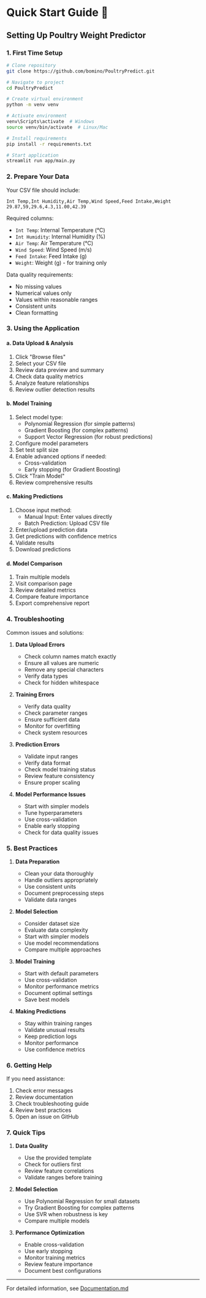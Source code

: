 # Quick Start Guide 🚀

## Setting Up Poultry Weight Predictor

### 1. First Time Setup
```bash
# Clone repository
git clone https://github.com/bomino/PoultryPredict.git

# Navigate to project
cd PoultryPredict

# Create virtual environment
python -m venv venv

# Activate environment
venv\Scripts\activate  # Windows
source venv/bin/activate  # Linux/Mac

# Install requirements
pip install -r requirements.txt

# Start application
streamlit run app/main.py
```

### 2. Prepare Your Data
Your CSV file should include:
```csv
Int Temp,Int Humidity,Air Temp,Wind Speed,Feed Intake,Weight
29.87,59,29.6,4.3,11.00,42.39
```

Required columns:
- `Int Temp`: Internal Temperature (°C)
- `Int Humidity`: Internal Humidity (%)
- `Air Temp`: Air Temperature (°C)
- `Wind Speed`: Wind Speed (m/s)
- `Feed Intake`: Feed Intake (g)
- `Weight`: Weight (g) - for training only

Data quality requirements:
- No missing values
- Numerical values only
- Values within reasonable ranges
- Consistent units
- Clean formatting

### 3. Using the Application

#### a. Data Upload & Analysis
1. Click "Browse files"
2. Select your CSV file
3. Review data preview and summary
4. Check data quality metrics
5. Analyze feature relationships
6. Review outlier detection results

#### b. Model Training
1. Select model type:
   - Polynomial Regression (for simple patterns)
   - Gradient Boosting (for complex patterns)
   - Support Vector Regression (for robust predictions)
2. Configure model parameters
3. Set test split size
4. Enable advanced options if needed:
   - Cross-validation
   - Early stopping (for Gradient Boosting)
5. Click "Train Model"
6. Review comprehensive results

#### c. Making Predictions
1. Choose input method:
   - Manual Input: Enter values directly
   - Batch Prediction: Upload CSV file
2. Enter/upload prediction data
3. Get predictions with confidence metrics
4. Validate results
5. Download predictions

#### d. Model Comparison
1. Train multiple models
2. Visit comparison page
3. Review detailed metrics
4. Compare feature importance
5. Export comprehensive report

### 4. Troubleshooting

Common issues and solutions:

1. **Data Upload Errors**
   - Check column names match exactly
   - Ensure all values are numeric
   - Remove any special characters
   - Verify data types
   - Check for hidden whitespace

2. **Training Errors**
   - Verify data quality
   - Check parameter ranges
   - Ensure sufficient data
   - Monitor for overfitting
   - Check system resources

3. **Prediction Errors**
   - Validate input ranges
   - Verify data format
   - Check model training status
   - Review feature consistency
   - Ensure proper scaling

4. **Model Performance Issues**
   - Start with simpler models
   - Tune hyperparameters
   - Use cross-validation
   - Enable early stopping
   - Check for data quality issues

### 5. Best Practices

1. **Data Preparation**
   - Clean your data thoroughly
   - Handle outliers appropriately
   - Use consistent units
   - Document preprocessing steps
   - Validate data ranges

2. **Model Selection**
   - Consider dataset size
   - Evaluate data complexity
   - Start with simpler models
   - Use model recommendations
   - Compare multiple approaches

3. **Model Training**
   - Start with default parameters
   - Use cross-validation
   - Monitor performance metrics
   - Document optimal settings
   - Save best models

4. **Making Predictions**
   - Stay within training ranges
   - Validate unusual results
   - Keep prediction logs
   - Monitor performance
   - Use confidence metrics

### 6. Getting Help

If you need assistance:
1. Check error messages
2. Review documentation
3. Check troubleshooting guide
4. Review best practices
5. Open an issue on GitHub

### 7. Quick Tips

1. **Data Quality**
   - Use the provided template
   - Check for outliers first
   - Review feature correlations
   - Validate ranges before training

2. **Model Selection**
   - Use Polynomial Regression for small datasets
   - Try Gradient Boosting for complex patterns
   - Use SVR when robustness is key
   - Compare multiple models

3. **Performance Optimization**
   - Enable cross-validation
   - Use early stopping
   - Monitor training metrics
   - Review feature importance
   - Document best configurations

---

For detailed information, see [Documentation.md](Documentation.md)